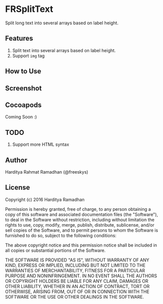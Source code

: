 # FRSplitText
Split long text into several arrays based on label height.

## Features
1. Split text into several arrays based on label height.
2. Support ``img`` tag

## How to Use

## Screenshot

## Cocoapods
Coming Soon :)

## TODO
1. Support more HTML syntax

## Author
Harditya Rahmat Ramadhan (@freeskys)

## License
Copyright (c) 2016 Harditya Ramadhan

Permission is hereby granted, free of charge, to any person obtaining a copy of this software and associated documentation files (the "Software"), to deal in the Software without restriction, including without limitation the rights to use, copy, modify, merge, publish, distribute, sublicense, and/or sell copies of the Software, and to permit persons to whom the Software is furnished to do so, subject to the following conditions:

The above copyright notice and this permission notice shall be included in all copies or substantial portions of the Software.

THE SOFTWARE IS PROVIDED "AS IS", WITHOUT WARRANTY OF ANY KIND, EXPRESS OR IMPLIED, INCLUDING BUT NOT LIMITED TO THE WARRANTIES OF MERCHANTABILITY, FITNESS FOR A PARTICULAR PURPOSE AND NONINFRINGEMENT. IN NO EVENT SHALL THE AUTHORS OR COPYRIGHT HOLDERS BE LIABLE FOR ANY CLAIM, DAMAGES OR OTHER LIABILITY, WHETHER IN AN ACTION OF CONTRACT, TORT OR OTHERWISE, ARISING FROM, OUT OF OR IN CONNECTION WITH THE SOFTWARE OR THE USE OR OTHER DEALINGS IN THE SOFTWARE.
